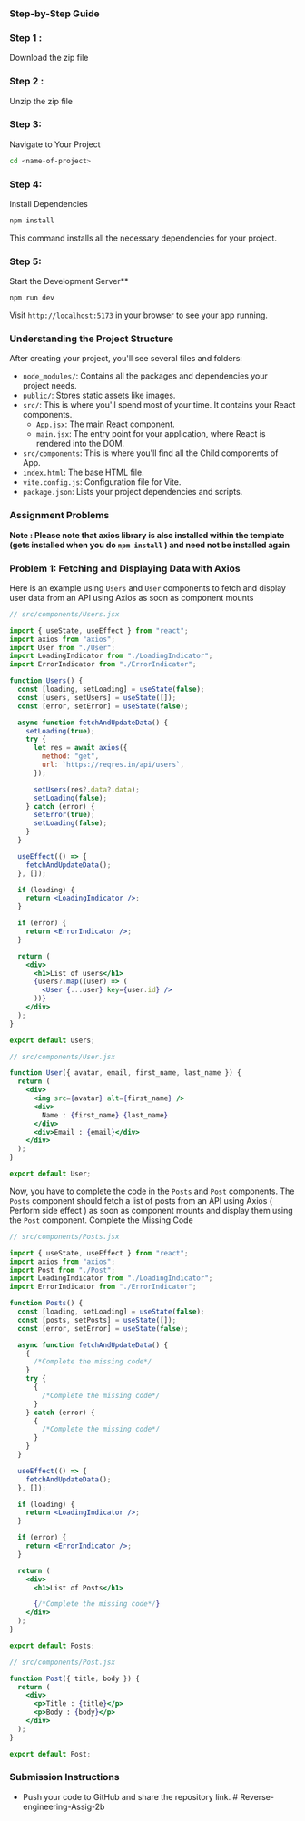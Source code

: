 ### Step-by-Step Guide

### Step 1 :

Download the zip file

### Step 2 :

Unzip the zip file

### Step 3:

Navigate to Your Project

```bash
cd <name-of-project>
```

### Step 4:

Install Dependencies

```bash
npm install

```

This command installs all the necessary dependencies for your project.

### Step 5:

Start the Development Server\*\*

```bash
npm run dev

```

Visit `http://localhost:5173` in your browser to see your app running.

### Understanding the Project Structure

After creating your project, you'll see several files and folders:

- `node_modules/`: Contains all the packages and dependencies your project needs.
- `public/`: Stores static assets like images.
- `src/`: This is where you'll spend most of your time. It contains your React components.
  - `App.jsx`: The main React component.
  - `main.jsx`: The entry point for your application, where React is rendered into the DOM.
- `src/components`: This is where you'll find all the Child components of App.
- `index.html`: The base HTML file.
- `vite.config.js`: Configuration file for Vite.
- `package.json`: Lists your project dependencies and scripts.

### Assignment Problems

**Note : Please note that axios library is also installed within the template (gets installed when you do `npm install` ) and need not be installed again**

### Problem 1: Fetching and Displaying Data with Axios

Here is an example using `Users` and `User` components to fetch and display user data from an API using Axios as soon as component mounts

```jsx
// src/components/Users.jsx

import { useState, useEffect } from "react";
import axios from "axios";
import User from "./User";
import LoadingIndicator from "./LoadingIndicator";
import ErrorIndicator from "./ErrorIndicator";

function Users() {
  const [loading, setLoading] = useState(false);
  const [users, setUsers] = useState([]);
  const [error, setError] = useState(false);

  async function fetchAndUpdateData() {
    setLoading(true);
    try {
      let res = await axios({
        method: "get",
        url: `https://reqres.in/api/users`,
      });

      setUsers(res?.data?.data);
      setLoading(false);
    } catch (error) {
      setError(true);
      setLoading(false);
    }
  }

  useEffect(() => {
    fetchAndUpdateData();
  }, []);

  if (loading) {
    return <LoadingIndicator />;
  }

  if (error) {
    return <ErrorIndicator />;
  }

  return (
    <div>
      <h1>List of users</h1>
      {users?.map((user) => (
        <User {...user} key={user.id} />
      ))}
    </div>
  );
}

export default Users;
```

```jsx
// src/components/User.jsx

function User({ avatar, email, first_name, last_name }) {
  return (
    <div>
      <img src={avatar} alt={first_name} />
      <div>
        Name : {first_name} {last_name}
      </div>
      <div>Email : {email}</div>
    </div>
  );
}

export default User;
```

Now, you have to complete the code in the `Posts` and `Post` components. The `Posts` component should fetch a list of posts from an API using Axios ( Perform side effect ) as soon as component mounts and display them using the `Post` component. Complete the Missing Code

```jsx
// src/components/Posts.jsx

import { useState, useEffect } from "react";
import axios from "axios";
import Post from "./Post";
import LoadingIndicator from "./LoadingIndicator";
import ErrorIndicator from "./ErrorIndicator";

function Posts() {
  const [loading, setLoading] = useState(false);
  const [posts, setPosts] = useState([]);
  const [error, setError] = useState(false);

  async function fetchAndUpdateData() {
    {
      /*Complete the missing code*/
    }
    try {
      {
        /*Complete the missing code*/
      }
    } catch (error) {
      {
        /*Complete the missing code*/
      }
    }
  }

  useEffect(() => {
    fetchAndUpdateData();
  }, []);

  if (loading) {
    return <LoadingIndicator />;
  }

  if (error) {
    return <ErrorIndicator />;
  }

  return (
    <div>
      <h1>List of Posts</h1>

      {/*Complete the missing code*/}
    </div>
  );
}

export default Posts;
```

```jsx
// src/components/Post.jsx

function Post({ title, body }) {
  return (
    <div>
      <p>Title : {title}</p>
      <p>Body : {body}</p>
    </div>
  );
}

export default Post;
```

### Submission Instructions

- Push your code to GitHub and share the repository link.
#   R e v e r s e - e n g i n e e r i n g - A s s i g - 2 b  
 
